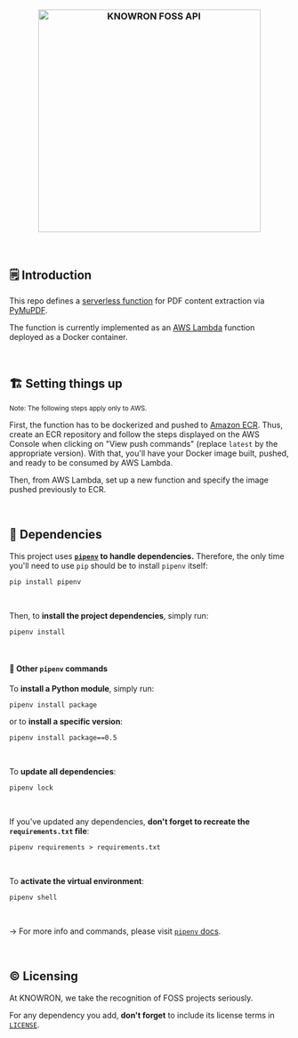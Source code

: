 <h3 align="center">
  <img width="400" src="https://user-images.githubusercontent.com/22967053/214530218-33fd1473-ff3d-4670-beb5-4a5d991d2ac6.png" alt="KNOWRON FOSS API">
</h3>

<br>

## 🗒️ Introduction

This repo defines a [serverless function](https://github.com/knowron/foss-api/blob/main/src/extraction.py) for PDF content extraction via [PyMuPDF](https://pymupdf.readthedocs.io/en/latest/).

The function is currently implemented as an [AWS Lambda](https://aws.amazon.com/lambda/resources/) function deployed as a Docker container.

<br>

## 🏗️ Setting things up

<sup>Note: The following steps apply only to AWS.</sup>

First, the function has to be dockerized and pushed to [Amazon ECR](https://docs.aws.amazon.com/AmazonECR/latest/userguide/what-is-ecr.html). Thus, create an ECR repository and follow the steps displayed on the AWS Console when clicking on "View push commands" (replace `latest` by the appropriate version). With that, you'll have your Docker image built, pushed, and ready to be consumed by AWS Lambda.

Then, from AWS Lambda, set up a new function and specify the image pushed previously to ECR.

<br>

## 🔗 Dependencies

This project uses **[`pipenv`](https://pipenv.pypa.io/en/latest/index.html) to
handle dependencies.** Therefore, the only time you'll need to use `pip` should
be to install `pipenv` itself:

```console
pip install pipenv
```

<br>

Then, to **install the project dependencies**, simply run:

```console
pipenv install
```

<br>

#### 🤖 Other `pipenv` commands

To **install a Python module**, simply run:

```console
pipenv install package
```

or to **install a specific version**:

```console
pipenv install package==0.5
```

<br>

To **update all dependencies**:

```console
pipenv lock
```

<br>

If you've updated any dependencies, **don't forget to recreate the `requirements.txt` file**:
```console
pipenv requirements > requirements.txt
```

<br>

To **activate the virtual environment**:

```console
pipenv shell
```

<br>

→ For more info and commands, please visit [`pipenv`
docs](https://pipenv.pypa.io/en/latest/index.html).

<br>

## ©️ Licensing

At KNOWRON, we take the recognition of FOSS projects seriously.

For any dependency you add, **don't forget** to include its license terms in
[`LICENSE`](https://github.com/knowron/foss-api/blob/main/LICENSE).
